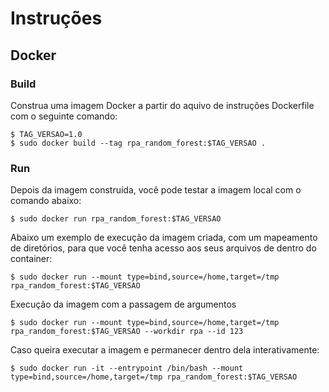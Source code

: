 # Instruções

## Docker

### Build
Construa uma imagem Docker a partir do aquivo de instruções Dockerfile com o seguinte comando:

```
$ TAG_VERSAO=1.0
$ sudo docker build --tag rpa_random_forest:$TAG_VERSAO .
```

### Run 
Depois da imagem construída, você pode testar a imagem local com o comando abaixo:

```
$ sudo docker run rpa_random_forest:$TAG_VERSAO
```

Abaixo um exemplo de execução da imagem criada, com um mapeamento de diretórios, para que você tenha acesso aos seus arquivos de dentro do container:

```
$ sudo docker run --mount type=bind,source=/home,target=/tmp rpa_random_forest:$TAG_VERSAO
```

Execução da imagem com a passagem de argumentos

```
$ sudo docker run --mount type=bind,source=/home,target=/tmp rpa_random_forest:$TAG_VERSAO --workdir rpa --id 123
```

Caso queira executar a imagem e permanecer dentro dela interativamente:

```
$ sudo docker run -it --entrypoint /bin/bash --mount type=bind,source=/home,target=/tmp rpa_random_forest:$TAG_VERSAO
```
